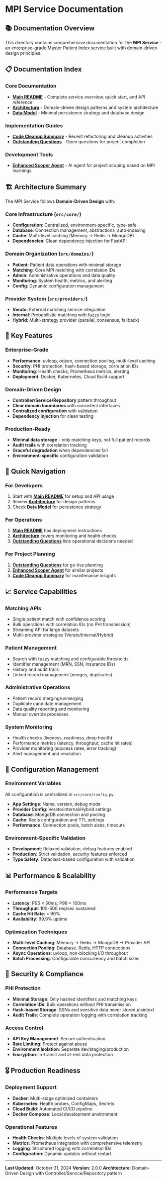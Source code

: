 # MPI Service Documentation

## 📚 Documentation Overview

This directory contains comprehensive documentation for the **MPI Service** - an enterprise-grade Master Patient Index service built with domain-driven design principles.

## 📋 Documentation Index

### **Core Documentation**
- **[Main README](../README.md)** - Complete service overview, quick start, and API reference
- **[Architecture](./architecture-refactored.md)** - Domain-driven design patterns and system architecture
- **[Data Model](./data-model.md)** - Minimal persistence strategy and database design

### **Implementation Guides**
- **[Code Cleanup Summary](./code-cleanup-summary.md)** - Recent refactoring and cleanup activities
- **[Outstanding Questions](./outstanding-questions.md)** - Open questions for project completion

### **Development Tools**
- **[Enhanced Scoper Agent](./enhanced-scoper-agent.md)** - AI agent for project scoping based on MPI learnings

## 🏗️ Architecture Summary

The MPI Service follows **Domain-Driven Design** with:

### **Core Infrastructure** (`src/core/`)
- **Configuration**: Centralized, environment-specific, type-safe
- **Database**: Connection management, abstractions, auto-indexing
- **Cache**: Multi-level caching (Memory → Redis → MongoDB)
- **Dependencies**: Clean dependency injection for FastAPI

### **Domain Organization** (`src/domains/`)
- **Patient**: Patient data operations with minimal storage
- **Matching**: Core MPI matching with correlation IDs
- **Admin**: Administrative operations and data quality
- **Monitoring**: System health, metrics, and alerting
- **Config**: Dynamic configuration management

### **Provider System** (`src/providers/`)
- **Verato**: External matching service integration
- **Internal**: Probabilistic matching with fuzzy logic
- **Hybrid**: Multi-strategy provider (parallel, consensus, fallback)

## 🎯 Key Features

### **Enterprise-Grade**
- **Performance**: uvloop, orjson, connection pooling, multi-level caching
- **Security**: PHI protection, hash-based storage, correlation IDs
- **Monitoring**: Health checks, Prometheus metrics, alerting
- **Deployment**: Docker, Kubernetes, Cloud Build support

### **Domain-Driven Design**
- **Controller/Service/Repository** pattern throughout
- **Clear domain boundaries** with consistent interfaces
- **Centralized configuration** with validation
- **Dependency injection** for clean testing

### **Production-Ready**
- **Minimal data storage** - only matching keys, not full patient records
- **Audit trails** with correlation tracking
- **Graceful degradation** when dependencies fail
- **Environment-specific** configuration validation

## 🚀 Quick Navigation

### **For Developers**
1. Start with **[Main README](../README.md)** for setup and API usage
2. Review **[Architecture](./architecture-refactored.md)** for design patterns
3. Check **[Data Model](./data-model.md)** for persistence strategy

### **For Operations**
1. **[Main README](../README.md)** has deployment instructions
2. **[Architecture](./architecture-refactored.md)** covers monitoring and health checks
3. **[Outstanding Questions](./outstanding-questions.md)** lists operational decisions needed

### **For Project Planning**
1. **[Outstanding Questions](./outstanding-questions.md)** for go-live planning
2. **[Enhanced Scoper Agent](./enhanced-scoper-agent.md)** for similar projects
3. **[Code Cleanup Summary](./code-cleanup-summary.md)** for maintenance insights

## 📈 Service Capabilities

### **Matching APIs**
- Single patient match with confidence scoring
- Bulk operations with correlation IDs (no PHI transmission)
- Streaming API for large datasets
- Multi-provider strategies (Verato/Internal/Hybrid)

### **Patient Management**
- Search with fuzzy matching and configurable thresholds
- Identifier management (MRN, SSN, Insurance IDs)
- History and audit trails
- Linked record management (merges, duplicates)

### **Administrative Operations**
- Patient record merging/unmerging
- Duplicate candidate management
- Data quality reporting and monitoring
- Manual override processes

### **System Monitoring**
- Health checks (liveness, readiness, deep health)
- Performance metrics (latency, throughput, cache hit rates)
- Provider monitoring (success rates, error tracking)
- Alert management and resolution

## 🔧 Configuration Management

### **Environment Variables**
All configuration is centralized in `src/core/config.py`:
- **App Settings**: Name, version, debug mode
- **Provider Config**: Verato/Internal/Hybrid settings
- **Database**: MongoDB connection and pooling
- **Cache**: Redis configuration and TTL settings
- **Performance**: Connection pools, batch sizes, timeouts

### **Environment-Specific Validation**
- **Development**: Relaxed validation, debug features enabled
- **Production**: Strict validation, security features enforced
- **Type Safety**: Dataclass-based configuration with validation

## 📊 Performance & Scalability

### **Performance Targets**
- **Latency**: P95 < 50ms, P99 < 100ms
- **Throughput**: 100-500 req/sec sustained
- **Cache Hit Rate**: > 90%
- **Availability**: 99.9% uptime

### **Optimization Techniques**
- **Multi-level Caching**: Memory → Redis → MongoDB → Provider API
- **Connection Pooling**: Database, Redis, HTTP connections
- **Async Operations**: uvloop, non-blocking I/O throughout
- **Batch Processing**: Configurable concurrency and batch sizes

## 🔐 Security & Compliance

### **PHI Protection**
- **Minimal Storage**: Only hashed identifiers and matching keys
- **Correlation IDs**: Bulk operations without PHI transmission
- **Hash-based Storage**: SSNs and sensitive data never stored plaintext
- **Audit Trails**: Complete operation logging with correlation tracking

### **Access Control**
- **API Key Management**: Secure authentication
- **Rate Limiting**: Protect against abuse
- **Environment Isolation**: Separate dev/staging/production
- **Encryption**: In-transit and at-rest data protection

## 🎖️ Production Readiness

### **Deployment Support**
- **Docker**: Multi-stage optimized containers
- **Kubernetes**: Health probes, ConfigMaps, Secrets
- **Cloud Build**: Automated CI/CD pipeline
- **Docker Compose**: Local development environment

### **Operational Features**
- **Health Checks**: Multiple levels of system validation
- **Metrics**: Prometheus integration with comprehensive telemetry
- **Logging**: Structured logging with correlation IDs
- **Configuration**: Dynamic updates without restart

---

**Last Updated**: October 31, 2024
**Version**: 2.0.0
**Architecture**: Domain-Driven Design with Controller/Service/Repository pattern